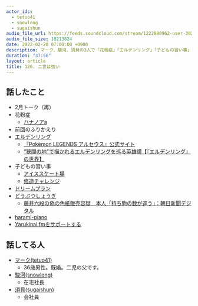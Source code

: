 ```yaml
---
actor_ids:
  - tetuo41
  - snowlong
  - sugaishun
audio_file_url: https://feeds.soundcloud.com/stream/1222880962-user-302747142-yarukinai-126-2022-02-28.mp3
audio_file_size: 18213824
date: 2022-02-28 07:00:00 +0900
description: マーク、駿河、須貝の3人で「花粉症」「エルデンリング」「子どもの習い事」について話しました。
duration: "37:56"
layout: article
title: 126. 二世は強い
---
```


## 話したこと
- 2月トーク（再）
- 花粉症
  - [ハナノアa](https://www.kobayashi.co.jp/seihin/hna/)
- 前回のふりかえり
- [エルデンリング](https://www.eldenring.jp/)
  - [『Pokémon LEGENDS アルセウス』公式サイト](https://www.pokemon.co.jp/ex/legends_arceus/ja/)
  - [“狭間の地”で描かれるエルデンリングを巡る英雄譚【『エルデンリング』の世界】](https://www.famitsu.com/news/202201/27249062.html)
- 子どもの習い事
  - [アイススケート場](http://www.meijijingugaien.jp/sports/ice-skating/)
  - [修造チャレンジ](https://www.shuzo.co.jp/challenge/)
- [ドリームプラン](https://wwws.warnerbros.co.jp/dreamplan/)
- [どうぶつしょうぎ](https://www.shogi.or.jp/column/2016/11/post_43.html)
  - [藤井六段の偽の色紙販売容疑　本人「持ち駒の数が違う」：朝日新聞デジタル](https://www.asahi.com/articles/ASL4D6WYZL4DOIPE02C.html)
- [harami-piano](https://harami-piano.com/)
- [Yarukinai.fmをサポートする](https://note.com/tetuo41/circle)

## 話してる人
- [マーク(tetuo41)](https://twitter.com/tetuo41)
  - 36歳男性。既婚。二児の父です。
- [駿河(snowlong)](https://twitter.com/_snowlong)
  - 在宅社長
- [須貝(sugaishun)](https://twitter.com/sugaishun)
  - 会社員

